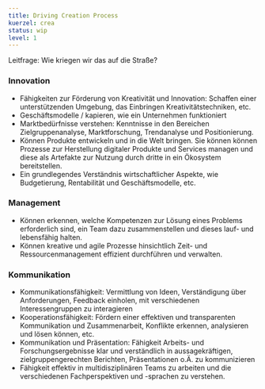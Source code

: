 ```yaml
---
title: Driving Creation Process
kuerzel: crea
status: wip
level: 1
---
```


Leitfrage: Wie kriegen wir das auf die Straße?


### Innovation
- Fähigkeiten zur Förderung von Kreativität und Innovation: Schaffen einer unterstützenden Umgebung, das Einbringen Kreativitätstechniken, etc.
- Geschäftsmodelle / kapieren, wie ein Unternehmen funktioniert
- Marktbedürfnisse verstehen: Kenntnisse in den Bereichen Zielgruppenanalyse, Marktforschung, Trendanalyse und Positionierung.
- Können Produkte entwickeln und in die Welt bringen. Sie können können Prozesse zur Herstellung digitaler Produkte und Services managen und diese als Artefakte zur Nutzung durch dritte in ein Ökosystem bereitstellen.
- Ein grundlegendes Verständnis wirtschaftlicher Aspekte, wie Budgetierung, Rentabilität und Geschäftsmodelle, etc.

### Management
- Können erkennen, welche Kompetenzen zur Lösung eines Problems erforderlich sind, ein Team dazu zusammenstellen und dieses lauf- und lebensfähig halten.
- Können kreative und agile Prozesse hinsichtlich Zeit- und Ressourcenmanagement effizient durchführen und verwalten.

### Kommunikation
- Kommunikationsfähigkeit: Vermittlung von Ideen, Verständigung über Anforderungen, Feedback einholen, mit verschiedenen Interessengruppen zu interagieren
- Kooperationsfähigkeit: Fördern einer effektiven und transparenten Kommunikation und Zusammenarbeit, Konflikte erkennen, analysieren und lösen können, etc.
- Kommunikation und Präsentation: Fähigkeit Arbeits- und Forschungsergebnisse klar und verständlich in aussagekräftigen, zielgruppengerechten Berichten, Präsentationen o.Ä. zu kommunizieren
- Fähigkeit effektiv in multidisziplinären Teams zu arbeiten und die verschiedenen Fachperspektiven und -sprachen zu verstehen.
